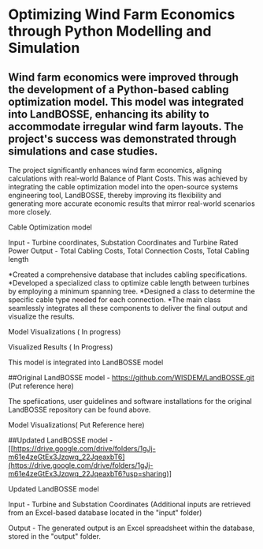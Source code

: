 # Optimizing Wind Farm Economics through Python Modelling and Simulation

## Wind farm economics were improved through the development of a Python-based cabling optimization model. This model was integrated into LandBOSSE, enhancing its ability to accommodate irregular wind farm layouts. The project's success was demonstrated through simulations and case studies.

The project significantly enhances wind farm economics, aligning calculations with real-world Balance of Plant Costs. This was achieved by integrating the cable optimization model into the open-source systems engineering tool, LandBOSSE, thereby improving its flexibility and generating more accurate economic results that mirror real-world scenarios more closely.

Cable Optimization model

Input -  Turbine coordinates, Substation Coordinates and Turbine Rated Power
Output - Total Cabling Costs, Total Connection Costs, Total Cabling length

*Created a comprehensive database that includes cabling specifications.
*Developed a specialized class to optimize cable length between turbines by employing a minimum spanning tree.
*Designed a class to determine the specific cable type needed for each connection.
*The main class seamlessly integrates all these components to deliver the final output and visualize the results.


Model Visualizations ( In progress)

Visualized Results ( In Progress)


This model is integrated into LandBOSSE model

##Original LandBOSSE model - https://github.com/WISDEM/LandBOSSE.git
(Put reference here)

The spefiications, user guidelines and software installations for the original LandBOSSE repository can be found above.

Model Visualizations( Put Reference here)

##Updated LandBOSSE model - [[https://drive.google.com/drive/folders/1gJj-m61e4zeGtEx3Jzqwq_22JqeaxbT6](https://drive.google.com/drive/folders/1gJj-m61e4zeGtEx3Jzqwq_22JqeaxbT6?usp=sharing)]

Updated LandBOSSE model

Input - Turbine and Substation Coordinates
(Additional inputs are retrieved from an Excel-based database located in the "input" folder)

Output - The generated output is an Excel spreadsheet within the database, stored in the "output" folder.


